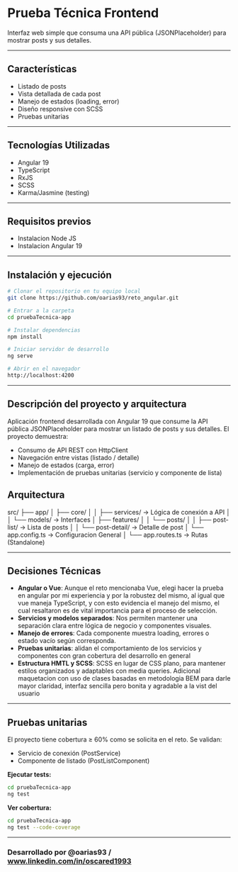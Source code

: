 # Prueba Técnica Frontend

Interfaz web simple que consuma una API pública (JSONPlaceholder) para mostrar posts y sus detalles.

---

## **Características**
- Listado de posts
- Vista detallada de cada post
- Manejo de estados (loading, error)
- Diseño responsive con SCSS  
- Pruebas unitarias

---

## **Tecnologías Utilizadas**
- Angular 19
- TypeScript
- RxJS
- SCSS
- Karma/Jasmine (testing)

---

## **Requisitos previos**
- Instalacion Node JS
- Instalacion Angular 19
  
---

## **Instalación y ejecución**
```bash
# Clonar el repositorio en tu equipo local
git clone https://github.com/oarias93/reto_angular.git

# Entrar a la carpeta
cd pruebaTecnica-app

# Instalar dependencias
npm install

# Iniciar servidor de desarrollo
ng serve

# Abrir en el navegador
http://localhost:4200
```

---

## **Descripción del proyecto y arquitectura**
Aplicación frontend desarrollada con Angular 19 que consume la API pública JSONPlaceholder para mostrar un listado de posts y sus detalles. El proyecto demuestra:

- Consumo de API REST con HttpClient
- Navegación entre vistas (listado / detalle)
- Manejo de estados (carga, error)
- Implementación de pruebas unitarias (servicio y componente de lista)

## **Arquitectura**
src/
├── app/
│   ├── core/
│   │   ├── services/         -> Lógica de conexión a API
│   │   └── models/           -> Interfaces
│   ├── features/
│   │   └── posts/
│   │       ├── post-list/    -> Lista de posts
│   │       └── post-detail/  -> Detalle de post
│   └── app.config.ts         -> Configuracion  General
│   └── app.routes.ts         -> Rutas (Standalone)

---

## **Decisiones Técnicas**
- **Angular o Vue**: Aunque el reto mencionaba Vue, elegi hacer la prueba en angular por mi experiencia y por la robustez del mismo, al igual que vue maneja TypeScript, y con esto evidencia el manejo del mismo, el cual resaltaron es de vital importancia para el proceso de selección.
- **Servicios y modelos separados**: Nos permiten mantener una separación clara entre lógica de negocio y componentes visuales.
- **Manejo de errores**: Cada componente muestra loading, errores o estado vacío según corresponda.
- **Pruebas unitarias**: alidan el comportamiento de los servicios y componentes con gran cobertura del desarrollo en general
- **Estructura HMTL y SCSS**: SCSS en lugar de CSS plano, para mantener estilos organizados y adaptables con media queries. Adicional maquetacion con uso de clases basadas en metodologia BEM para darle mayor claridad, interfaz sencilla pero bonita y agradable a la vist del usuario

---

## **Pruebas unitarias**
El proyecto tiene cobertura ≥ 60% como se solicita en el reto. Se validan:

- Servicio de conexión (PostService)
- Componente de listado (PostListComponent)
 
**Ejecutar tests:**
```bash
cd pruebaTecnica-app
ng test
```

**Ver cobertura:**
```bash
cd pruebaTecnica-app
ng test --code-coverage
```

---

### Desarrollado por @oarias93 / www.linkedin.com/in/oscared1993
